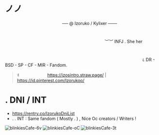 # ノノ
ㅤㅤㅤㅤㅤㅤㅤ ㅤㅤㅤㅤㅤㅤㅤ  ── @ Izoruko / Kylixer ─── ㅤㅤㅤㅤㅤㅤㅤ ㅤㅤㅤㅤㅤㅤㅤ ㅤㅤㅤㅤㅤㅤㅤ ㅤㅤㅤㅤㅤㅤㅤ ㅤㅤㅤㅤㅤㅤㅤ ㅤㅤㅤㅤㅤㅤㅤ ㅤㅤㅤㅤㅤㅤㅤ ㅤㅤㅤㅤㅤㅤㅤ ㅤㅤㅤㅤㅤㅤㅤ ㅤㅤㅤㅤㅤㅤㅤ ㅤㅤㅤㅤㅤㅤㅤ ㅤㅤㅤㅤㅤㅤㅤ ㅤㅤㅤㅤㅤㅤㅤ ㅤㅤㅤㅤㅤㅤㅤ ㅤㅤ ㅤㅤㅤㅤㅤㅤㅤ 
︶︶ INFJ . She herㅤㅤㅤㅤ ㅤㅤㅤㅤㅤㅤㅤ ㅤㅤㅤㅤㅤㅤㅤ ㅤㅤㅤㅤㅤㅤㅤ ㅤㅤㅤㅤㅤㅤㅤ ㅤㅤㅤㅤㅤㅤㅤ ㅤㅤㅤㅤㅤㅤㅤ ㅤㅤㅤㅤㅤㅤㅤ ㅤㅤㅤㅤㅤㅤㅤ ㅤㅤㅤㅤㅤㅤㅤ ㅤㅤㅤㅤㅤㅤㅤ ㅤㅤㅤㅤㅤㅤㅤ ㅤㅤㅤㅤㅤㅤㅤ ㅤ
                ㅤㅤㅤㅤㅤㅤㅤㅤ ㅤㅤㅤㅤㅤㅤㅤ ㅤㅤ ㅤㅤㅤㅤ    ८ DR - BSD - SP - CF - MIR  - Fandom.

> ꉂ ㅤㅤ ㅤㅤ ㅤㅤ   https://izosintro.straw.page/ | https://id.pinterest.com/Izorukoo/

# . DNI / INT
- https://rentry.co/IzorukoDniList
- . . INT : Same fandom ( Mostly . ) , Nice Oc creators / Writers !


![blinkiesCafe-6v](https://github.com/user-attachments/assets/738fcfc7-ccff-4876-9ac9-6648069c4738)
![blinkiesCafe-oC](https://github.com/user-attachments/assets/94f4977c-6904-42ed-9879-d1f7575e0e6f)
![blinkiesCafe-3t](https://github.com/user-attachments/assets/05d9fd9c-39d6-417f-8666-9fb941576db5)
